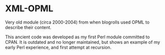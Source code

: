 # XML-OPML
Very old module (circa 2000-2004) from when blogrolls used OPML to describe their content.

This ancient code was developed as my first Perl module committed to CPAN.
It is outdated and no longer maintained, but shows an example of my early Perl experience, and first attempt at recursion.
